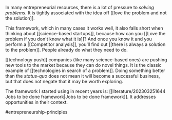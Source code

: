 In many entrepreneurial resources, there is a lot of pressure to *solving problems*. It is tightly associated with the idea off [[love the problem and not the solution]]. 

This framework, which in many cases it works well, it also falls short when thinking about [[science-based startups]], because how can you [[Love the problem if you don't know what it is]]? And once you know it and you perform a [[Competitor analysis]], you'll find out [[there is always a solution to the problem]]. People already do what they need to do. 

[[technology push]] companies (like many science-based ones) are pushing new tools to the market because they can do novel things. It is the classic example of [[technologies in search of a problem]]. Doing something better than the *status-quo* does not mean it will become a successful business, but that does not negate that it may be worth exploring. 

The framework I started using in recent years is: [[literature/202303251644 Jobs to be done framework|Jobs to be done framework]]. It addresses opportunities in their context. 



#entrepreneurship-principles 
